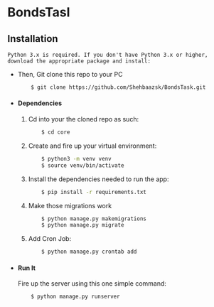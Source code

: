 BondsTasl 
==============================
## Installation

    Python 3.x is required. If you don't have Python 3.x or higher, download the appropriate package and install:

* Then, Git clone this repo to your PC
    ```bash
        $ git clone https://github.com/Shehbaazsk/BondsTask.git
    ```

* #### Dependencies
    1. Cd into your the cloned repo as such:
        ```bash
            $ cd core
        ```
    2. Create and fire up your virtual environment:
        ```bash
            $ python3 -m venv venv
            $ source venv/bin/activate
        ```
    3. Install the dependencies needed to run the app:
        ```bash
            $ pip install -r requirements.txt
        ```
    4. Make those migrations work
        ```bash
            $ python manage.py makemigrations
            $ python manage.py migrate
        ```
    5. Add Cron Job:
        ```bash
            $ python manage.py crontab add
        ```

* #### Run It
    Fire up the server using this one simple command:
    ```bash
        $ python manage.py runserver
    ```
